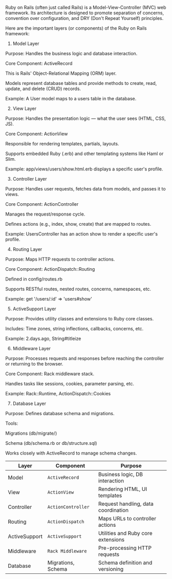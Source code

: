 Ruby on Rails (often just called Rails) is a Model-View-Controller (MVC) web framework. Its architecture is designed to promote separation of concerns, convention over configuration, and DRY (Don't Repeat Yourself) principles.

Here are the important layers (or components) of the Ruby on Rails framework:

1. Model Layer

Purpose: Handles the business logic and database interaction.

Core Component: ActiveRecord

This is Rails' Object-Relational Mapping (ORM) layer.

Models represent database tables and provide methods to create, read, update, and delete (CRUD) records.

Example: A User model maps to a users table in the database.

2. View Layer

Purpose: Handles the presentation logic — what the user sees (HTML, CSS, JS).

Core Component: ActionView

Responsible for rendering templates, partials, layouts.

Supports embedded Ruby (.erb) and other templating systems like Haml or Slim.

Example: app/views/users/show.html.erb displays a specific user's profile.

3. Controller Layer

Purpose: Handles user requests, fetches data from models, and passes it to views.

Core Component: ActionController

Manages the request/response cycle.

Defines actions (e.g., index, show, create) that are mapped to routes.

Example: UsersController has an action show to render a specific user's profile.

4. Routing Layer

Purpose: Maps HTTP requests to controller actions.

Core Component: ActionDispatch::Routing

Defined in config/routes.rb

Supports RESTful routes, nested routes, concerns, namespaces, etc.

Example: get '/users/:id' => 'users#show'

5. ActiveSupport Layer

Purpose: Provides utility classes and extensions to Ruby core classes.

Includes: Time zones, string inflections, callbacks, concerns, etc.

Example: 2.days.ago, String#titleize

6. Middleware Layer

Purpose: Processes requests and responses before reaching the controller or returning to the browser.

Core Component: Rack middleware stack.

Handles tasks like sessions, cookies, parameter parsing, etc.

Example: Rack::Runtime, ActionDispatch::Cookies

7. Database Layer

Purpose: Defines database schema and migrations.

Tools:

Migrations (db/migrate/)

Schema (db/schema.rb or db/structure.sql)

Works closely with ActiveRecord to manage schema changes.

| Layer         | Component          | Purpose                             |
| ------------- | ------------------ | ----------------------------------- |
| Model         | `ActiveRecord`     | Business logic, DB interaction      |
| View          | `ActionView`       | Rendering HTML, UI templates        |
| Controller    | `ActionController` | Request handling, data coordination |
| Routing       | `ActionDispatch`   | Maps URLs to controller actions     |
| ActiveSupport | `ActiveSupport`    | Utilities and Ruby core extensions  |
| Middleware    | `Rack Middleware`  | Pre-processing HTTP requests        |
| Database      | Migrations, Schema | Schema definition and versioning    |
